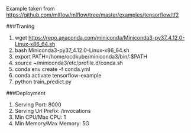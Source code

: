 Example taken from https://github.com/mlflow/mlflow/tree/master/examples/tensorflow/tf2

###Traning
1. wget https://repo.anaconda.com/miniconda/Miniconda3-py37_4.12.0-Linux-x86_64.sh
2. bash Miniconda3-py37_4.12.0-Linux-x86_64.sh
3. export PATH=/home/ocdkube/miniconda3/bin/:$PATH
4. source ~/miniconda3/etc/profile.d/conda.sh
5. conda env create -f conda.yml
6. conda activate tensorflow-example
7. python train_predict.py

###Deployment
1. Serving Port: 8000
2. Serving Url Prefix: /invocations
3. Min CPU/Max CPU: 1
4. Min Memory/Max Memory: 5G
